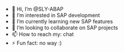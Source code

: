 - 👋 Hi, I’m @SLY-ABAP
- 👀 I’m interested in SAP development
- 🌱 I’m currently learning new SAP features 
- 💞️ I’m looking to collaborate on SAP projects
- 📫 How to reach mу: chat
- ⚡ Fun fact: no way :)

<!---
SLY-ABAP/SLY-ABAP is a ✨ special ✨ repository because its `README.md` (this file) appears on your GitHub profile.
You can click the Preview link to take a look at your changes.
--->

